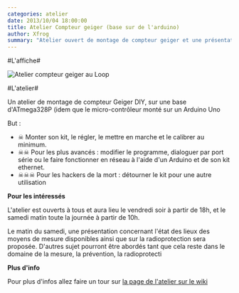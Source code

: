 ```yaml
---
categories: atelier
date: 2013/10/04 18:00:00
title: Atelier Compteur geiger (base sur de l'arduino)
author: Xfrog
summary: "Atelier ouvert de montage de compteur geiger et une présentation des moyens de mesure des rayonnements ionisants accessibles aux citoyens et aux amateurs forcenés"
---
```


#L'affiche#

![Atelier compteur geiger au Loop](http://wiki.leloop.org/images/thumb/6/63/Affiche_atelier_compteurgeiger.jpg/250px-Affiche_atelier_compteurgeiger.jpg "Affiche atelier compteur geiger au loop")

#L'atelier#

Un atelier de montage de compteur Geiger DIY, sur une base d'ATmega328P (idem que le micro-contrôleur monté sur un Arduino Uno

But :

* ☠ Monter son kit, le régler, le mettre en marche et le calibrer au minimum.
* ☠☠ Pour les plus avancés : modifier le programme, dialoguer par port série ou le faire fonctionner en réseau à l'aide d'un Arduino et de son kit ethernet.
* ☠☠☠ Pour les hackers de la mort : détourner le kit pour une autre utilisation

**Pour les intéressés**

L'atelier est ouverts à tous et aura lieu le vendredi soir à partir de 18h, et le samedi matin toute la journée à partir de 10h.

Le matin du samedi, une présentation concernant l'état des lieux des moyens de mesure disponibles ainsi que sur la radioprotection sera proposée. D'autres sujet pourront être abordés tant que cela reste dans le domaine de la mesure, la prévention, la radioprotecti

**Plus d'info**

Pour plus d'infos allez faire un tour sur [la page de l'atelier sur le wiki](http://wiki.leloop.org/index.php/Atelier_compteur_geiger)


